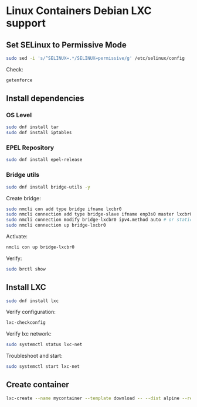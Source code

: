 # Linux Containers Debian LXC support

## Set SELinux to Permissive Mode

```sh
sudo sed -i 's/^SELINUX=.*/SELINUX=permissive/g' /etc/selinux/config
```

Check:

```sh
getenforce
```

## Install dependencies

### OS Level

```sh
sudo dnf install tar
sudo dnf install iptables
```

### EPEL Repository

```sh
sudo dnf install epel-release
```

### Bridge utils

```sh
sudo dnf install bridge-utils -y
```

Create bridge:

```sh
sudo nmcli con add type bridge ifname lxcbr0
sudo nmcli connection add type bridge-slave ifname enp3s0 master lxcbr0
sudo nmcli connection modify bridge-lxcbr0 ipv4.method auto # or static for fixed IP
sudo nmcli connection up bridge-lxcbr0
```

Activate:

```sh
nmcli con up bridge-lxcbr0
```

Verify:

```sh
sudo brctl show
```

## Install LXC

```sh
sudo dnf install lxc
```

Verify configuration:

```sh
lxc-checkconfig
```

Verify lxc network:

```sh
sudo systemctl status lxc-net
```

Troubleshoot and start:

```sh
sudo systemctl start lxc-net
```

## Create container

```sh
lxc-create --name mycontainer --template download -- --dist alpine --release 3.19 --arch amd64
```